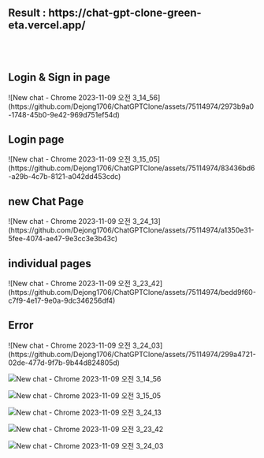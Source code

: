 <h2>Result : https://chat-gpt-clone-green-eta.vercel.app/</h2><br/><br/>

<h2>Login & Sign in page</h2>
![New chat - Chrome 2023-11-09 오전 3_14_56](https://github.com/Dejong1706/ChatGPTClone/assets/75114974/2973b9a0-1748-45b0-9e42-969d751ef54d)
<h2>Login page</h2>
![New chat - Chrome 2023-11-09 오전 3_15_05](https://github.com/Dejong1706/ChatGPTClone/assets/75114974/83436bd6-a29b-4c7b-8121-a042dd453cdc)

<h2>new Chat Page</h2>
![New chat - Chrome 2023-11-09 오전 3_24_13](https://github.com/Dejong1706/ChatGPTClone/assets/75114974/a1350e31-5fee-4074-ae47-9e3cc3e3b43c)

<h2>individual pages</h2>
![New chat - Chrome 2023-11-09 오전 3_23_42](https://github.com/Dejong1706/ChatGPTClone/assets/75114974/bedd9f60-c7f9-4e17-9e0a-9dc346256df4)

<h2>Error</h2>
![New chat - Chrome 2023-11-09 오전 3_24_03](https://github.com/Dejong1706/ChatGPTClone/assets/75114974/299a4721-02de-477d-9f7b-9b44d824805d)


![New chat - Chrome 2023-11-09 오전 3_14_56](https://github.com/Dejong1706/ChatGPTClone/assets/75114974/2973b9a0-1748-45b0-9e42-969d751ef54d)

![New chat - Chrome 2023-11-09 오전 3_15_05](https://github.com/Dejong1706/ChatGPTClone/assets/75114974/83436bd6-a29b-4c7b-8121-a042dd453cdc)

![New chat - Chrome 2023-11-09 오전 3_24_13](https://github.com/Dejong1706/ChatGPTClone/assets/75114974/a1350e31-5fee-4074-ae47-9e3cc3e3b43c)

![New chat - Chrome 2023-11-09 오전 3_23_42](https://github.com/Dejong1706/ChatGPTClone/assets/75114974/bedd9f60-c7f9-4e17-9e0a-9dc346256df4)

![New chat - Chrome 2023-11-09 오전 3_24_03](https://github.com/Dejong1706/ChatGPTClone/assets/75114974/299a4721-02de-477d-9f7b-9b44d824805d)
